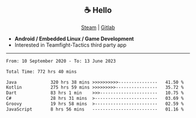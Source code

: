 <h2 align="center"> ☕ Hello </h2>

<p align="center">
  <a href="https://steamcommunity.com/id/Niforances/">Steam</a> |
  <a href="https://gitlab.com/niforances">Gitlab</a>
</p>

 - **Android / Embedded Linux / Game Development**
 - Interested in Teamfight-Tactics third party app

------

<!--START_SECTION:waka-->

```txt
From: 10 September 2020 - To: 13 June 2023

Total Time: 772 hrs 40 mins

Java             320 hrs 38 mins >>>>>>>>>>---------------   41.50 %
Kotlin           275 hrs 59 mins >>>>>>>>>----------------   35.72 %
Dart             83 hrs 1 min    >>>----------------------   10.75 %
C#               28 hrs 31 mins  >------------------------   03.69 %
Groovy           19 hrs 58 mins  >------------------------   02.59 %
JavaScript       8 hrs 56 mins   -------------------------   01.16 %
```

<!--END_SECTION:waka-->
